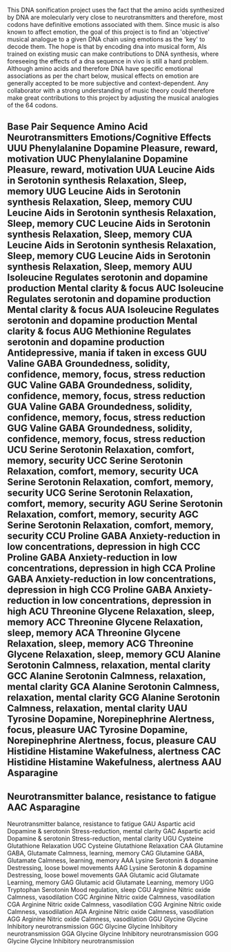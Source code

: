 This DNA sonification project uses the fact that the amino acids synthesized by DNA are molecularly very close to neurotransmitters and therefore, most codons have definitive emotions associated with them. 
Since music is also known to affect emotion, the goal of this project is to find an 'objective' musical analogue to a given DNA chain using emotions as the 'key' to decode them. 
The hope is that by encoding dna into musical form, AIs trained on existing music can make contributions to DNA synthesis, where foreseeing the effects of a dna sequence in vivo is still a hard problem.
Although amino acids and therefore DNA have specific emotional associations as per the chart below, musical effects on emotion are generally accepted to be more subjective and context-dependent. 
Any collaborator with a strong understanding of music theory could therefore make great contributions to this project by adjusting the musical analogies of the 64 codons. 

Base Pair Sequence    Amino Acid    Neurotransmitters    Emotions/Cognitive Effects
UUU
Phenylalanine
Dopamine
Pleasure, reward, motivation
UUC
Phenylalanine
Dopamine
Pleasure, reward, motivation
UUA
Leucine
Aids in Serotonin synthesis
Relaxation, Sleep, memory 
UUG
Leucine
Aids in Serotonin synthesis
Relaxation, Sleep, memory 
CUU
Leucine
Aids in Serotonin synthesis
Relaxation, Sleep, memory 
CUC
Leucine
Aids in Serotonin synthesis
Relaxation, Sleep, memory 
CUA
Leucine
Aids in Serotonin synthesis
Relaxation, Sleep, memory 
CUG
Leucine
Aids in Serotonin synthesis
Relaxation, Sleep, memory 
AUU
Isoleucine
Regulates serotonin and dopamine production
Mental clarity & focus
AUC
Isoleucine
Regulates serotonin and dopamine production
Mental clarity & focus
AUA
Isoleucine
Regulates serotonin and dopamine production
Mental clarity & focus
AUG
Methionine
Regulates serotonin and dopamine production
Antidepressive, mania if taken in excess
GUU
Valine
GABA
Groundedness, solidity, confidence, memory, focus, stress reduction
GUC
Valine
GABA
Groundedness, solidity, confidence, memory, focus, stress reduction
GUA
Valine
GABA
Groundedness, solidity, confidence, memory, focus, stress reduction
GUG
Valine
GABA
Groundedness, solidity, confidence, memory, focus, stress reduction
UCU
Serine
Serotonin
Relaxation, comfort, memory, security
UCC
Serine
Serotonin
Relaxation, comfort, memory, security
UCA
Serine
Serotonin
Relaxation, comfort, memory, security
UCG
Serine
Serotonin
Relaxation, comfort, memory, security
AGU
Serine
Serotonin
Relaxation, comfort, memory, security
AGC
Serine
Serotonin
Relaxation, comfort, memory, security
CCU
Proline
GABA
Anxiety-reduction in low concentrations, depression in high
CCC
Proline
GABA
Anxiety-reduction in low concentrations, depression in high
CCA
Proline
GABA
Anxiety-reduction in low concentrations, depression in high
CCG
Proline
GABA
Anxiety-reduction in low concentrations, depression in high
ACU
Threonine
Glycene
Relaxation, sleep, memory
ACC
Threonine
Glycene
Relaxation, sleep, memory
ACA
Threonine
Glycene
Relaxation, sleep, memory
ACG
Threonine
Glycene
Relaxation, sleep, memory
GCU
Alanine
Serotonin
Calmness, relaxation, mental clarity
GCC
Alanine
Serotonin
Calmness, relaxation, mental clarity
GCA
Alanine
Serotonin
Calmness, relaxation, mental clarity
GCG
Alanine
Serotonin
Calmness, relaxation, mental clarity
UAU
Tyrosine
Dopamine, Norepinephrine
Alertness, focus, pleasure
UAC
Tyrosine
Dopamine, Norepinephrine
Alertness, focus, pleasure
CAU
Histidine
Histamine
Wakefulness, alertness
CAC
Histidine
Histamine
Wakefulness, alertness
AAU
Asparagine
-
Neurotransmitter balance, resistance to fatigue
AAC
Asparagine
-
Neurotransmitter balance, resistance to fatigue
GAU
Aspartic acid
Dopamine & serotonin
Stress-reduction, mental clarity
GAC
Aspartic acid
Dopamine & serotonin
Stress-reduction, mental clarity
UGU
Cysteine
Glutathione
Relaxation
UGC
Cysteine
Glutathione
Relaxation
CAA
Glutamine
GABA, Glutamate
Calmness, learning, memory
CAG
Glutamine
GABA, Glutamate
Calmness, learning, memory
AAA
Lysine
Serotonin & dopamine
Destressing, loose bowel movements
AAG
Lysine
Serotonin & dopamine
Destressing, loose bowel movements
GAA
Glutamic acid
Glutamate
Learning, memory
GAG
Glutamic acid
Glutamate
Learning, memory
UGG
Tryptophan
Serotonin
Mood regulation, sleep
CGU
Arginine
Nitric oxide
Calmness, vasodilation
CGC
Arginine
Nitric oxide
Calmness, vasodilation
CGA
Arginine
Nitric oxide
Calmness, vasodilation
CGG
Arginine
Nitric oxide
Calmness, vasodilation
AGA
Arginine
Nitric oxide
Calmness, vasodilation
AGG
Arginine
Nitric oxide
Calmness, vasodilation
GGU
Glycine
Glycine
Inhibitory neurotransmission
GGC
Glycine
Glycine
Inhibitory neurotransmission
GGA
Glycine
Glycine
Inhibitory neurotransmission
GGG
Glycine
Glycine
Inhibitory neurotransmission


